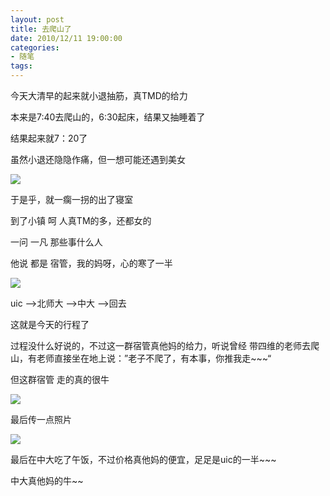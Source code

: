 ```yaml
---
layout: post
title: 去爬山了
date: 2010/12/11 19:00:00
categories: 
- 随笔
tags: 
---
```


今天大清早的起来就小退抽筋，真TMD的给力 

本来是7:40去爬山的，6:30起床，结果又抽睡着了

结果起来就7：20了 

虽然小退还隐隐作痛，但一想可能还遇到美女

![](http://ww2.sinaimg.cn/large/006tNc79gw1faho2p7d16j30g40l6q7i.jpg)

于是乎，就一瘸一拐的出了寝室 

到了小镇 呵 人真TM的多，还都女的 

一问 一凡 那些事什么人 

他说 都是 宿管，我的妈呀，心的寒了一半

![](http://ww1.sinaimg.cn/large/006tNc79gw1faho2rch15j30g4054dgv.jpg)

uic ——>北师大 ——>中大 ——>回去 

这就是今天的行程了 

过程没什么好说的，不过这一群宿管真他妈的给力，听说曾经 带四维的老师去爬山，有老师直接坐在地上说：”老子不爬了，有本事，你推我走~~~“ 

但这群宿管 走的真的很牛 

![](http://ww4.sinaimg.cn/large/006tNc79gw1faho2tronqj30g40c3wfg.jpg)

最后传一点照片 

![](http://ww4.sinaimg.cn/large/006tNc79gw1faho2twlzrj30g403faae.jpg)

最后在中大吃了午饭，不过价格真他妈的便宜，足足是uic的一半~~~ 

中大真他妈的牛~~ 

